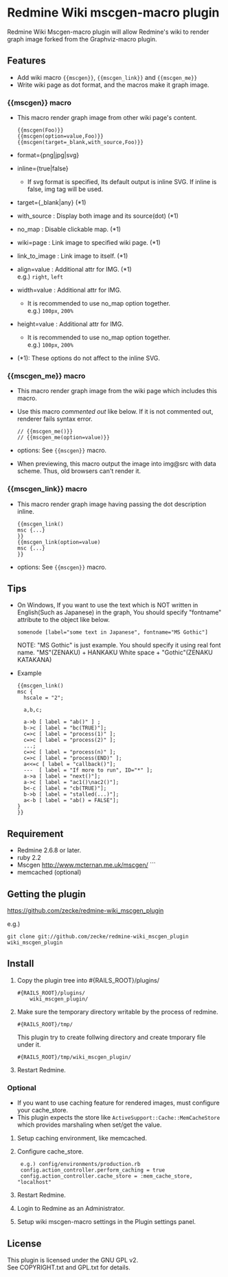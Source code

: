 # Redmine Wiki mscgen-macro plugin

Redmine Wiki Mscgen-macro plugin will allow Redmine's wiki to render graph image
forked from the Graphviz-macro plugin.

## Features

* Add wiki macro ```{{mscgen}}```, ```{{mscgen_link}}``` and ```{{mscgen_me}}```
* Write wiki page as dot format, and the macros make it graph image.

### {{mscgen}} macro

* This macro render graph image from other wiki page's content.

	```
    {{mscgen(Foo)}}
    {{mscgen(option=value,Foo)}}
    {{mscgen(target=_blank,with_source,Foo)}}
	```

* format={png|jpg|svg}
* inline={true|false}
	* If svg format is specified, Its default output is inline SVG. If inline is false, img tag will be used.
* target={_blank|any} (*1)
* with_source : Display both image and its source(dot) (*1)
* no_map : Disable clickable map. (*1)
* wiki=page : Link image to specified wiki page. (*1)
* link_to_image : Link image to itself. (*1)
* align=value : Additional attr for IMG. (*1)  
   e.g.) ```right```, ```left```
* width=value : Additional attr for IMG.   
	*  It is recommended to use no_map option together.  
       e.g.) ```100px```, ```200%```
* height=value : Additional attr for IMG. 
	* It is recommended to use no_map option together.  
      e.g.) ```100px```, ```200%```
* (*1): These options do not affect to the inline SVG.

### {{mscgen_me}} macro

* This macro render graph image from the wiki page which includes this macro. 
* Use this macro *commented out* like below. If it is not commented out, renderer fails syntax error.

	```
    // {{mscgen_me()}}
    // {{mscgen_me(option=value)}}
	```

* options: See ```{{mscgen}}``` macro.
* When previewing, this macro output the image into img@src with data scheme. Thus, old browsers can't render it.

### {{mscgen_link}} macro

* This macro render graph image having passing the dot description inline. 

	```
    {{mscgen_link()
    msc {...}
    }}
    {{mscgen_link(option=value)
    msc {...}
    }}
	```

* options: See ```{{mscgen}}``` macro.

## Tips

* On Windows, If you want to use the text which is NOT written in English(Such as Japanese) in the graph,  You should specify "fontname" attribute to the object like below.

	```
  somenode [label="some text in Japanese", fontname="MS Gothic"]
	```

	NOTE: "MS Gothic" is just example. You should specify it using real font name. "MS"(ZENAKU) + HANKAKU White space + "Gothic"(ZENAKU KATAKANA)

* Example

	```
    {{mscgen_link()
    msc {
      hscale = "2";

      a,b,c;

      a->b [ label = "ab()" ] ;
      b->c [ label = "bc(TRUE)"];
      c=>c [ label = "process(1)" ];
      c=>c [ label = "process(2)" ];
      ...;
      c=>c [ label = "process(n)" ];
      c=>c [ label = "process(END)" ];
      a<<=c [ label = "callback()"];
      ---  [ label = "If more to run", ID="*" ];
      a->a [ label = "next()"];
      a->c [ label = "ac1()\nac2()"];
      b<-c [ label = "cb(TRUE)"];
      b->b [ label = "stalled(...)"];
      a<-b [ label = "ab() = FALSE"];
    }
    }}
	```

## Requirement

* Redmine 2.6.8 or later.
* ruby 2.2
* Mscgen http://www.mcternan.me.uk/mscgen/
		```
* memcached (optional)

## Getting the plugin

https://github.com/zecke/redmine-wiki_mscgen_plugin

e.g.)
```
git clone git://github.com/zecke/redmine-wiki_mscgen_plugin wiki_mscgen_plugin
```


## Install

1. Copy the plugin tree into #{RAILS_ROOT}/plugins/

	```
    #{RAILS_ROOT}/plugins/
        wiki_mscgen_plugin/
	```
2. Make sure the temporary directory writable by the process of redmine.

	```
    #{RAILS_ROOT}/tmp/
	```

	This plugin try to create follwing directory and create tmporary file under it.

	```
    #{RAILS_ROOT}/tmp/wiki_mscgen_plugin/
	```

3. Restart Redmine.

### Optional

* If you want to use caching feature for rendered images, must configure your cache_store.
* This plugin expects the store like ```ActiveSupport::Cache::MemCacheStore``` which provides marshaling when set/get the value. 

<!-- dummy for beaking list -->

1. Setup caching environment, like memcached.
1. Configure cache_store.

	```
     e.g.) config/environments/production.rb
     config.action_controller.perform_caching = true
     config.action_controller.cache_store = :mem_cache_store, "localhost" 
	```
1. Restart Redmine.
1. Login to Redmine as an Administrator.
1. Setup wiki mscgen-macro settings in the Plugin settings panel.

## License

This plugin is licensed under the GNU GPL v2.  
See COPYRIGHT.txt and GPL.txt for details.

